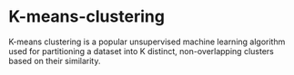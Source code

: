 # K-means-clustering
 K-means clustering is a popular unsupervised machine learning algorithm used for partitioning a dataset into K distinct, non-overlapping clusters based on their similarity.
